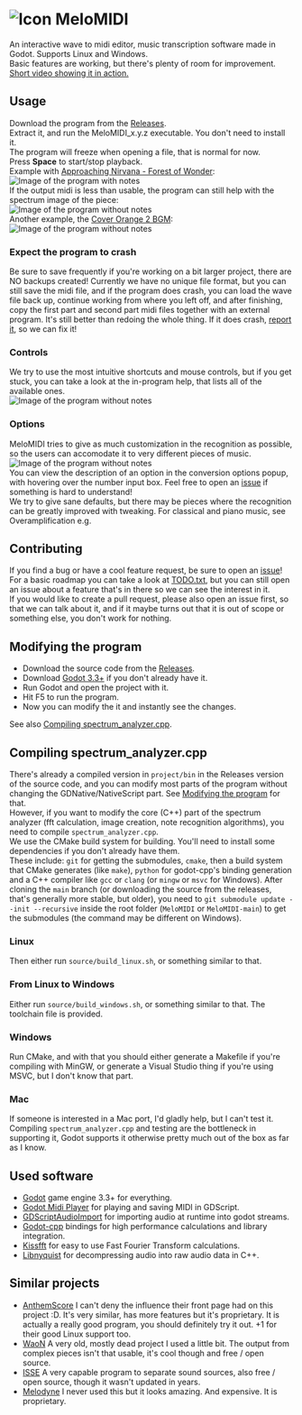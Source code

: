 # ![Icon](screenshots/icon_low_resolution.png) MeloMIDI
An interactive wave to midi editor, music transcription software made in Godot. Supports Linux and Windows.  
Basic features are working, but there's plenty of room for improvement.  
[Short video showing it in action.](https://www.youtube.com/watch?v=tsoi-kUxioI)

## Usage
Download the program from the [Releases](https://github.com/4321ba/MeloMIDI/releases).  
Extract it, and run the MeloMIDI_x.y.z executable. You don't need to install it.  
The program will freeze when opening a file, that is normal for now.  
Press **Space** to start/stop playback.  
Example with [Approaching Nirvana - Forest of Wonder](https://www.youtube.com/watch?v=MWOaYWuKnNw):  
![Image of the program with notes](screenshots/forest_of_wonder_with_notes.png)  
If the output midi is less than usable, the program can still help with the spectrum image of the piece:  
![Image of the program without notes](screenshots/forest_of_wonder_without_notes.png)  
Another example, the [Cover Orange 2 BGM](https://www.youtube.com/watch?v=3lAxymSLD9c):  
![Image of the program without notes](screenshots/cover_orange_bgm.png)  

### Expect the program to crash
Be sure to save frequently if you're working on a bit larger project, there are NO backups created! Currently we have no unique file format, but you can still save the midi file, and if the program does crash, you can load the wave file back up, continue working from where you left off, and after finishing, copy the first part and second part midi files together with an external program. It's still better than redoing the whole thing. If it does crash, [report it](https://github.com/4321ba/MeloMIDI/issues), so we can fix it!  

### Controls
We try to use the most intuitive shortcuts and mouse controls, but if you get stuck, you can take a look at the in-program help, that lists all of the available ones.  
![Image of the program without notes](screenshots/help.png)  

### Options
MeloMIDI tries to give as much customization in the recognition as possible, so the users can accomodate it to very different pieces of music.  
![Image of the program without notes](screenshots/conversion_options.png)  
You can view the description of an option in the conversion options popup, with hovering over the number input box. Feel free to open an [issue](https://github.com/4321ba/MeloMIDI/issues) if something is hard to understand!  
We try to give sane defaults, but there may be pieces where the recognition can be greatly improved with tweaking. For classical and piano music, see Overamplification e.g.  

## Contributing
If you find a bug or have a cool feature request, be sure to open an [issue](https://github.com/4321ba/MeloMIDI/issues)!  
For a basic roadmap you can take a look at [TODO.txt](TODO.txt), but you can still open an issue about a feature that's in there so we can see the interest in it.  
If you would like to create a pull request, please also open an issue first, so that we can talk about it, and if it maybe turns out that it is out of scope or something else, you don't work for nothing.  

## Modifying the program
* Download the source code from the [Releases](https://github.com/4321ba/MeloMIDI/releases).  
* Download [Godot 3.3+](https://godotengine.org/download) if you don't already have it.  
* Run Godot and open the project with it.  
* Hit F5 to run the program.  
* Now you can modify the it and instantly see the changes.  

See also [Compiling spectrum_analyzer.cpp](#compiling-spectrum_analyzercpp).  

## Compiling spectrum_analyzer.cpp
There's already a compiled version in `project/bin` in the Releases version of the source code, and you can modify most parts of the program without changing the GDNative/NativeScript part. See [Modifying the program](#modifying-the-program) for that.  
However, if you want to modify the core (C++) part of the spectrum analyzer (fft calculation, image creation, note recognition algorithms), you need to compile `spectrum_analyzer.cpp`.  
We use the CMake build system for building. You'll need to install some dependencies if you don't already have them.  
These include: `git` for getting the submodules, `cmake`, then a build system that CMake generates (like `make`), `python` for godot-cpp's binding generation and a C++ compiler like `gcc` or `clang` (or `mingw` or `msvc` for Windows).
After cloning the `main` branch (or downloading the source from the releases, that's generally more stable, but older), you need to `git submodule update --init --recursive` inside the root folder (`MeloMIDI` or `MeloMIDI-main`) to get the submodules (the command may be different on Windows).  

### Linux
Then either run `source/build_linux.sh`, or something similar to that.  

### From Linux to Windows
Either run `source/build_windows.sh`, or something similar to that. The toolchain file is provided.  

### Windows
Run CMake, and with that you should either generate a Makefile if you're compiling with MinGW, or generate a Visual Studio thing if you're using MSVC, but I don't know that part.  

### Mac
If someone is interested in a Mac port, I'd gladly help, but I can't test it. Compiling `spectrum_analyzer.cpp` and testing are the bottleneck in supporting it, Godot supports it otherwise pretty much out of the box as far as I know.  

## Used software
* [Godot](https://github.com/godotengine/godot) game engine 3.3+ for everything.  
* [Godot Midi Player](https://bitbucket.org/arlez80/godot-midi-player/src/master/) for playing and saving MIDI in GDScript.  
* [GDScriptAudioImport](https://github.com/Gianclgar/GDScriptAudioImport) for importing audio at runtime into godot streams.  
* [Godot-cpp](https://github.com/godotengine/godot-cpp) bindings for high performance calculations and library integration.  
* [Kissfft](https://github.com/mborgerding/kissfft) for easy to use Fast Fourier Transform calculations.  
* [Libnyquist](https://github.com/ddiakopoulos/libnyquist) for decompressing audio into raw audio data in C++.  

## Similar projects
* [AnthemScore](https://www.lunaverus.com/) I can't deny the influence their front page had on this project :D. It's very similar, has more features but it's proprietary. It is actually a really good program, you should definitely try it out. +1 for their good Linux support too.  
* [WaoN](https://github.com/kichiki/WaoN) A very old, mostly dead project I used a little bit. The output from complex pieces isn't that usable, it's cool though and free / open source.  
* [ISSE](https://sourceforge.net/projects/isse/) A very capable program to separate sound sources, also free / open source, though it wasn't updated in years.  
* [Melodyne](https://www.celemony.com/en/melodyne/what-is-melodyne) I never used this but it looks amazing. And expensive. It is proprietary.  
